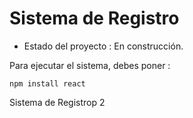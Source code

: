 <h1> Sistema de Registro </h1>

- Estado del proyecto : En construcción.

Para ejecutar el sistema, debes poner :

``` npm install react ```

Sistema de Registrop 2
